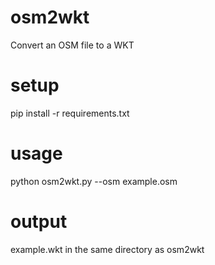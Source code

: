 # osm2wkt
Convert an OSM file to a WKT

# setup
pip install -r requirements.txt

# usage
python osm2wkt.py --osm example.osm

# output
example.wkt in the same directory as osm2wkt
